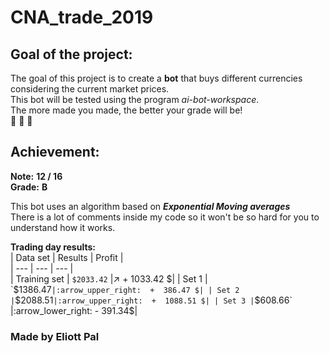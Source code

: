 # CNA_trade_2019  


## Goal of the project: 
The goal of this project is to create a **bot** that buys different currencies considering the current market prices.  
This bot will be tested using the program *ai-bot-workspace*.  
The more made you made, the better your grade will be!  
:money_with_wings:  :money_with_wings:  :money_with_wings:  

## Achievement:  
**Note:** **12 / 16**  
**Grade:** **B**  

This bot uses an algorithm based on ***Exponential Moving averages***  
There is a lot of comments inside my code so it won't be so hard for you to understand how it works.  
  
**Trading day results:**  
| Data set | Results | Profit |  
| --- | --- | --- |  
| Training set | `$2033.42` |:arrow_upper_right:  +  1033.42 $|
| Set 1 | `$1386.47` |:arrow_upper_right:  +  386.47 $|
| Set 2 | `$2088.51` |:arrow_upper_right:  +  1088.51 $|
| Set 3 | `$608.66` |:arrow_lower_right:  -  391.34$|



### Made by Eliott Pal

